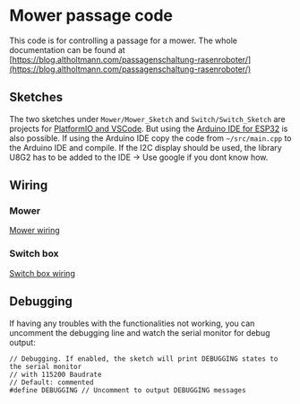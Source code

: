 # Mower passage code

This code is for controlling a passage for a mower.
The whole documentation can be found at [https://blog.altholtmann.com/passagenschaltung-rasenroboter/](https://blog.altholtmann.com/passagenschaltung-rasenroboter/)

## Sketches
The two sketches under `Mower/Mower_Sketch` and `Switch/Switch_Sketch` are projects for [PlatformIO and VSCode](https://platformio.org/install/ide?install=vscode).
But using the [Arduino IDE for ESP32](https://randomnerdtutorials.com/installing-the-esp32-board-in-arduino-ide-windows-instructions/) is also possible. If using the
Arduino IDE copy the code from `~/src/main.cpp` to the Arduino IDE and compile. If the I2C display should be used, the library U8G2 has to be added to the IDE -> Use
google if you dont know how.

## Wiring
### Mower
[Mower wiring](Mower/mower_connectio_scheme.jpg "Mower connection scheme")
### Switch box
[Switch box wiring](Switch/switch_connection_scheme.jpg "Switch connection scheme")

## Debugging
If having any troubles with the functionalities not working, you can uncomment the debugging line and watch the serial monitor for debug output:
```
// Debugging. If enabled, the sketch will print DEBUGGING states to the serial monitor
// with 115200 Baudrate
// Default: commented
#define DEBUGGING // Uncomment to output DEBUGGING messages
```